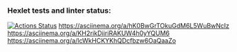 ### Hexlet tests and linter status:
[![Actions Status](https://github.com/DenL315/python-project-49/workflows/hexlet-check/badge.svg)](https://github.com/DenL315/python-project-49/actions)
https://asciinema.org/a/hK0BwGrTOkuGdM6L5WuBwNcIz 
https://asciinema.org/a/KH2rikDiiriRAKUW4h0yYQUM6 
https://asciinema.org/a/lcWkHCKYKhQDcfbzw6OaQaaZo
